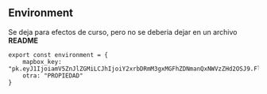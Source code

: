 ## Environment

Se deja para efectos de curso, pero no se deberia dejar en un archivo **README**
```
export const environment = {
    mapbox_key: "pk.eyJ1IjoiamV5ZnJlZGMiLCJhIjoiY2xrbDRmM3gxMGFhZDNmanQxNWVzZHd2OSJ9.FlQMkiluQtG5Ps3JG3h2Eg",
    otra: "PROPIEDAD"
}

```